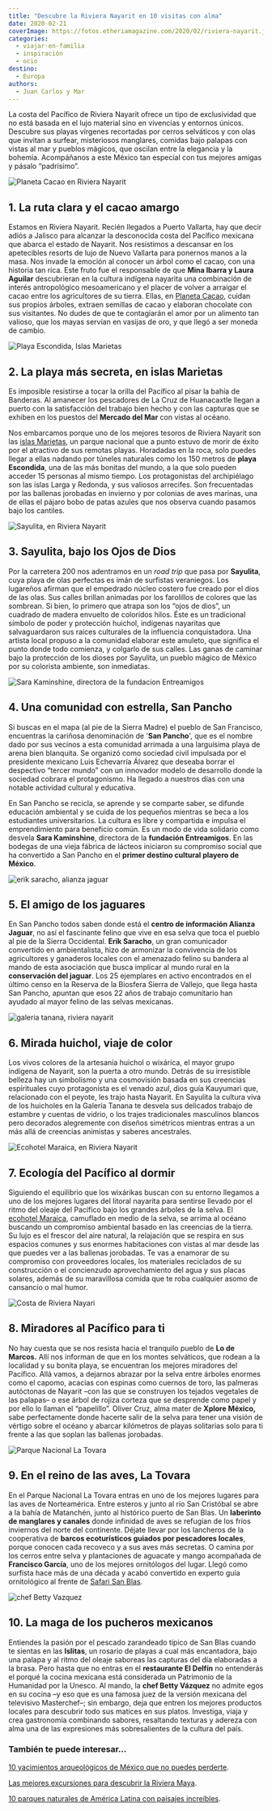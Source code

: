 ```yaml
---
title: "Descubre la Riviera Nayarit en 10 visitas con alma"
date: 2020-02-21
coverImage: https://fotos.etheriamagazine.com/2020/02/riviera-nayarit.jpg
categories: 
  - viajar-en-familia
  - inspiración
  - ocio
destino: 
  - Europa
authors: 
  - Juan Carlos y Mar
---
```


La costa del Pacífico de Riviera Nayarit ofrece un tipo de exclusividad que no está basada en el lujo material sino en vivencias y entornos únicos. Descubre sus playas vírgenes recortadas por cerros selváticos y con olas que invitan a surfear, misteriosos manglares, comidas bajo palapas con vistas al mar y pueblos mágicos, que oscilan entre la elegancia y la bohemia. Acompáñanos a este México tan especial con tus mejores amigas y pásalo “padrísimo”.

![Planeta Cacao en Riviera Nayarit](https://fotos.etheriamagazine.com/2020/02/riviera-nayarit.jpg "Mina Ibarra y Laura Aguilar, de Planeta Cacao.")

## 1\. La ruta clara y el cacao amargo

Estamos en Riviera Nayarit. Recién llegados a Puerto Vallarta, hay que decir adiós a 
Jalisco para alcanzar la desconocida costa del Pacífico mexicana que abarca el estado de 
Nayarit. Nos resistimos a descansar en los apetecibles resorts de lujo de Nuevo Vallarta 
para ponernos manos a la masa. Nos invade la emoción al conocer un árbol como el cacao, 
con una historia tan rica. Este fruto fue el responsable de que **Mina Ibarra y Laura 
Aguilar** descubrieran en la cultura indígena nayarita una combinación de interés 
antropológico mesoamericano y el placer de volver a arraigar el cacao entre los 
agricultores de su tierra. Ellas, en [Planeta Cacao](https://planetacacao.mx/), cuidan 
sus propios árboles, extraen semillas de cacao y elaboran chocolate con sus visitantes. 
No dudes de que te contagiarán el amor por un alimento tan valioso, que los mayas 
servían en vasijas de oro, y que llegó a ser moneda de cambio. 

![Playa Escondida, Islas Marietas](https://fotos.etheriamagazine.com/2020/02/islas-marietas-mexico.jpg "Playa Escondida, en Islas Marietas.")

## 2\. La playa más secreta, en islas Marietas

Es imposible resistirse a tocar la orilla del Pacífico al pisar la bahía de Banderas. Al 
amanecer los pescadores de La Cruz de Huanacaxtle llegan a puerto con la satisfacción 
del trabajo bien hecho y con las capturas que se exhiben en los puestos del **Mercado 
del Mar** con vistas al océano. 

Nos embarcamos porque uno de los mejores tesoros de Riviera Nayarit son las [islas 
Marietas](https://www.gob.mx/conanp/documentos/parque-nacional-islas-marietas), un 
parque nacional que a punto estuvo de morir de éxito por el atractivo de sus remotas 
playas. Horadadas en la roca, solo puedes llegar a ellas nadando por túneles naturales 
como los 150 metros de **playa Escondida**, una de las más bonitas del mundo, a la que 
solo pueden acceder 15 personas al mismo tiempo. Los protagonistas del archipiélago son 
las islas Larga y Redonda, y sus valiosos arrecifes. Son frecuentadas por las ballenas 
jorobadas en invierno y por colonias de aves marinas, una de ellas el pájaro bobo de 
patas azules que nos observa cuando pasamos bajo los cantiles. 

![Sayulita, en Riviera Nayarit](https://fotos.etheriamagazine.com/2020/02/sayulita.jpg "Sayulita, en Riviera Nayarit.")

## 3\. Sayulita, bajo los Ojos de Dios

Por la carretera 200 nos adentramos en un _road trip_ que pasa por **Sayulita**, cuya 
playa de olas perfectas es imán de surfistas veraniegos. Los lugareños afirman que el 
empedrado núcleo costero fue creado por el dios de las olas. Sus calles brillan animadas 
por los farolillos de colores que las sombrean. Si bien, lo primero que atrapa son los 
“ojos de dios”, un cuadrado de madera envuelto de coloridos hilos. Éste es un 
tradicional símbolo de poder y protección huichol, indígenas nayaritas que 
salvaguardaron sus raíces culturales de la influencia conquistadora. Una artista local 
propuso a la comunidad elaborar este amuleto, que significa el punto donde todo 
comienza, y colgarlo de sus calles. Las ganas de caminar bajo la protección de los 
dioses por Sayulita, un pueblo mágico de México por su colorista ambiente, son 
inmediatas. 

![Sara Kaminshine, directora de la fundacion Entreamigos](https://fotos.etheriamagazine.com/2020/02/Sara-Kaminshine-don-pancho.jpg "Sara Kaminshine, directora de la fundación Entreamigos.")

## 4\. Una comunidad con estrella, San Pancho

Si buscas en el mapa (al pie de la Sierra Madre) el pueblo de San Francisco, encuentras 
la cariñosa denominación de '**San Pancho**', que es el nombre dado por sus vecinos a 
esta comunidad arrimada a una larguísima playa de arena bien blanquita. Se organizó como 
sociedad civil impulsada por el presidente mexicano Luis Echevarría Álvarez que deseaba 
borrar el despectivo “tercer mundo” con un innovador modelo de desarrollo donde la 
sociedad cobrara el protagonismo. Ha llegado a nuestros días con una notable actividad 
cultural y educativa. 

En San Pancho se recicla, se aprende y se comparte saber, se difunde educación ambiental 
y se cuida de los pequeños mientras se beca a los estudiantes universitarios. La cultura 
es libre y compartida e impulsa el emprendimiento para beneficio común. Es un modo de 
vida solidario como desvela **Sara Kaminshine**, directora de la **fundación 
Entreamigos**. En las bodegas de una vieja fábrica de lácteos iniciaron su compromiso 
social que ha convertido a San Pancho en el **primer destino cultural playero de 
México**. 

![erik saracho, alianza jaguar](https://fotos.etheriamagazine.com/2020/02/Erik-Saracho-alianza-jaguar.jpg "Erik Saracho, de Alianza Jaguar.")

## 5\. El amigo de los jaguares

En San Pancho todos saben donde está el **centro de información Alianza Jaguar**, no así 
el fascinante felino que vive en esa selva que toca el pueblo al pie de la Sierra 
Occidental. **Erik Saracho**, un gran comunicador convertido en ambientalista, hizo de 
armonizar la convivencia de los agricultores y ganaderos locales con el amenazado felino 
su bandera al mando de esta asociación que busca implicar al mundo rural en la 
**conservación del jaguar**. Los 25 ejemplares en activo encontrados en el último censo 
en la Reserva de la Biosfera Sierra de Vallejo, que llega hasta San Pancho, apuntan que 
esos 22 años de trabajo comunitario han ayudado al mayor felino de las selvas mexicanas. 

![galeria tanana, riviera nayarit](https://fotos.etheriamagazine.com/2020/02/Galeria-Tanana-riviera-nayarit.jpg "Galería Tanana.")

## 6\. Mirada huichol, viaje de color

Los vivos colores de la artesanía huichol o wixárica, el mayor grupo indígena de 
Nayarit, son la puerta a otro mundo. Detrás de su irresistible belleza hay un simbolismo 
y una cosmovisión basada en sus creencias espirituales cuyo protagonista es el venado 
azul, dios guía Kauyumari que, relacionado con el peyote, les trajo hasta Nayarit. En 
Sayulita la cultura viva de los huicholes en la Galería Tanana te desvela sus delicados 
trabajo de estambre y cuentas de vidrio, o los trajes tradicionales masculinos blancos 
pero decorados alegremente con diseños simétricos mientras entras a un más allá de 
creencias animistas y saberes ancestrales. 

![Ecohotel Maraica, en Riviera Nayarit](https://fotos.etheriamagazine.com/2020/02/ecohotel-maraica-riviera-nayarit.jpg "Ecohotel Maraica, en Riviera Nayarit.")

## 7\. Ecología del Pacífico al dormir

Siguiendo el equilibrio que los wixárikas buscan con su entorno llegamos a uno de los 
mejores lugares del litoral nayarita para sentirse llevado por el ritmo del oleaje del 
Pacífico bajo los grandes árboles de la selva. El [ecohotel 
Maraica,](https://maraica.mx/) camuflado en medio de la selva, se arrima al océano 
buscando un compromiso ambiental basado en las creencias de la tierra. Su lujo es el 
frescor del aire natural, la relajación que se respira en sus espacios comunes y sus 
enormes habitaciones con vistas al mar desde las que puedes ver a las ballenas 
jorobadas. Te vas a enamorar de su compromiso con proveedores locales, los materiales 
reciclados de su construcción o el concienzudo aprovechamiento del agua y sus placas 
solares, además de su maravillosa comida que te roba cualquier asomo de cansancio o mal 
humor. 

![Costa de Riviera Nayari](https://fotos.etheriamagazine.com/2020/02/miradores-pacifico-riviera-nayarit.jpg "Costa de Riviera Nayarit.")

## 8\. Miradores al Pacífico para ti

No hay cuesta que se nos resista hacia el tranquilo pueblo de **Lo de Marcos.** Allí nos 
informan de que en los montes selváticos, que rodean a la localidad y su bonita playa, 
se encuentran los mejores miradores del Pacífico. Allá vamos, a dejarnos abrazar por la 
selva entre árboles enormes como el capomo, acacias con espinas como cuernos de toro, 
las palmeras autóctonas de Nayarit –con las que se construyen los tejados vegetales de 
las palapas– o ese árbol de rojiza corteza que se desprende como papel y por ello lo 
llaman el “papelillo”. Oliver Cruz, alma mater de **Xplore México,** sabe perfectamente 
donde hacerte salir de la selva para tener una visión de vértigo sobre el océano y 
abarcar kilómetros de playas solitarias solo para ti frente a las que soplan las 
ballenas jorobadas. 

![Parque Nacional La Tovara](https://fotos.etheriamagazine.com/2020/02/parque-nacional-la-tovara.jpg "Parque Nacional La Tovara.")

## 9\. En el reino de las aves, La Tovara

En el Parque Nacional La Tovara entras en uno de los mejores lugares para las aves de 
Norteamérica. Entre esteros y junto al río San Cristóbal se abre a la bahía de 
Matanchén, junto al histórico puerto de San Blas. Un **laberinto de manglares y 
canales** donde infinidad de aves se refugian de los fríos inviernos del norte del 
continente. Déjate llevar por los lancheros de la cooperativa de **barcos ecoturísticos 
guiados por pescadores locales**, porque conocen cada recoveco y a sus aves más 
secretas. O camina por los cerros entre selva y plantaciones de aguacate y mango 
acompañada de **Francisco García**, uno de los mejores ornitólogos del lugar. Llegó como 
surfista hace más de una década y acabó convertido en experto guía ornitológico al 
frente de [Safari San Blas](https://es-la.facebook.com/Safarisanblas/). 

![chef Betty Vazquez](https://fotos.etheriamagazine.com/2020/02/betty-vazquez-riviera-nayarit.jpg "La chef Betty Vázquez está al frente del restaurante El Delfín.")

## 10\. La maga de los pucheros mexicanos

Entiendes la pasión por el pescado zarandeado típico de San Blas cuando te sientas en 
las **Islitas**, un rosario de playas a cual más encantadora, bajo una palapa y al ritmo 
del oleaje saboreas las capturas del día elaboradas a la brasa. Pero hasta que no entras 
en el **restaurante El Delfín** no entenderás el porqué la cocina mexicana está 
considerada un Patrimonio de la Humanidad por la Unesco. Al mando, la **chef Betty 
Vázquez** no admite egos en su cocina –y eso que es una famosa juez de la versión 
mexicana del televisivo Masterchef–; sin embargo, deja que entren los mejores productos 
locales para descubrir todo sus matices en sus platos. Investiga, viaja y crea 
gastronomía combinando sabores, resaltando texturas y adereza con alma una de las 
expresiones más sobresalientes de la cultura del país. 

### También te puede interesar...

[10 yacimientos arqueológicos de México que no puedes 
perderte](https://etheriamagazine.com/2021/03/30/mejores-yacimientos-arqueologicos-mexico/). 

[Las mejores excursiones para descubrir la Riviera 
Maya](https://etheriamagazine.com/2022/02/01/excursiones-en-riviera-maya-mexico/). 

[10 parques naturales de América Latina con paisajes 
increíbles](https://etheriamagazine.com/2021/10/21/parques-naturales-de-america-latina/).
